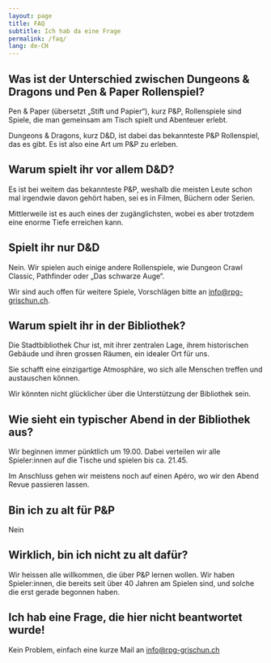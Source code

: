 ```yaml
---
layout: page
title: FAQ
subtitle: Ich hab da eine Frage
permalink: /faq/
lang: de-CH
---
```


## Was ist der Unterschied zwischen Dungeons & Dragons und Pen & Paper Rollenspiel?

Pen & Paper (übersetzt „Stift und Papier“), kurz P&P, Rollenspiele sind Spiele, die man gemeinsam am Tisch spielt und Abenteuer erlebt.

Dungeons & Dragons, kurz D&D, ist dabei das bekannteste P&P Rollenspiel, das es gibt. Es ist also eine Art um P&P zu erleben.

## Warum spielt ihr vor allem D&D?

Es ist bei weitem das bekannteste P&P, weshalb die meisten Leute schon mal irgendwie davon gehört haben, sei es in Filmen, Büchern oder Serien.

Mittlerweile ist es auch eines der zugänglichsten, wobei es aber trotzdem eine enorme Tiefe erreichen kann.

## Spielt ihr nur D&D

Nein. Wir spielen auch einige andere Rollenspiele, wie Dungeon Crawl Classic, Pathfinder oder „Das schwarze Auge“.

Wir sind auch offen für weitere Spiele, Vorschlägen bitte an <info@rpg-grischun.ch>.

## Warum spielt ihr in der Bibliothek?

Die Stadtbibliothek Chur ist, mit ihrer zentralen Lage, ihrem historischen Gebäude und ihren grossen Räumen, ein idealer Ort für uns.

Sie schafft eine einzigartige Atmosphäre, wo sich alle Menschen treffen und austauschen können.

Wir könnten nicht glücklicher über die Unterstützung der Bibliothek sein.

## Wie sieht ein typischer Abend in der Bibliothek aus?

Wir beginnen immer pünktlich um 19.00. Dabei verteilen wir alle Spieler:innen auf die Tische und spielen bis ca. 21.45.

Im Anschluss gehen wir meistens noch auf einen Apéro, wo wir den Abend Revue passieren lassen.

## Bin ich zu alt für P&P

Nein

## Wirklich, bin ich nicht zu alt dafür?

Wir heissen alle willkommen, die über P&P lernen wollen. Wir haben Spieler:innen, die bereits seit über 40 Jahren am Spielen sind, und solche die erst gerade begonnen haben.

## Ich hab eine Frage, die hier nicht beantwortet wurde!

Kein Problem, einfach eine kurze Mail an <info@rpg-grischun.ch>
